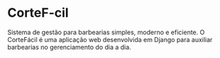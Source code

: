 # CorteF-cil
Sistema de gestão para barbearias simples, moderno e eficiente.  O CorteFácil é uma aplicação web desenvolvida em Django para auxiliar barbearias no gerenciamento do dia a dia.
